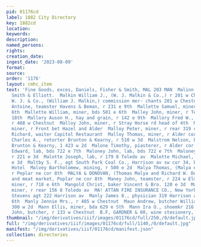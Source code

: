 ```yaml
---
pid: 01176cd
label: 1882 City Directory
key: 1882cd
location: 
keywords: 
description: 
named_persons: 
rights: 
creation_date: 
ingest_date: '2023-08-09'
format: 
source: 
order: '1176'
layout: cmhc_item
text: 'Fine Goods, exces, Daniels, Fisher & Smith, MAL 203 MAN  Malinn Thomas, cook
  Smith & Elliott.  Malkin William J., (W. J. Malkin & Co.,) r 201 w Chestaut  Malkin
  W. J. & Co., (William J. Malkin,) commission mer- chants 201 w Chestnut  Mallette
  Antoine, teamster Havens & Beman, r 231 e 9th  Mallette Samuel, miner, bds 50] e
  6th  Mallette William, miner, bds 501 e 6th  Malley John, miner, r Ten Mile rd nr
  18th  Mallory Auson H., hay and grain, r 142 e 9th  Mallory Fred W., clk J. W. Hall,
  r 408 w Chestnut  Malloy John, miner, r Stray Horse rd head of 4th  Malloy Matthew,
  miner, r Front bet Hazel and Alder  Malloy Peter, miner, r rear 319 ¢ 4th  Malloy
  Richard, waiter Capitol Restaurant  Malloy Thomas, miner, r Alder cor Elm  Malmstrom
  Charles A., retorter Brunton & Kearny, r 510 w 3d  Malstrom Nelson, battery tender
  Brunton & Kearny, 1 423 w 2d  Malone Timothy, piasterer, r Alder cor Elm  Maloney
  Edward, lab, bds 722 e 7th  Maloney John, lab, bds 722 e 7th  Maloney John, miner,
  r 221 e 3d  Malotte Joseph, lab, r 179 8 Toledo av  Malotte Michael, saloon 308
  e 3d  Maltby S. F., agt South Park Coal Co., Harrison av sw cor 34, bds Clarendon
  Hotel  Malvey Bartholomew, mining, r 500 e 2d  Malya Thomas, (Malya é Donovan,)
  r Peplar ne cor 8th  MALYA & DONOVAN, (Thomas Malya and Richard W. Dono- van.) grocers
  and meat market, Poplar ne cor 8th  Maney John, teamster, r 224 w Elm  Mangan Timothy,
  miner, r 718 e 6th  Mangold Christ, baker Vincent & Bro. 120 e 3d  Mangold Otto,
  miner, r rear 156 8 Toledo av  MA! ATTAN FIRE INSURANCE CO., New York, Walter D.
  Stevens agt 222 Harrison av  Manly James 8., physician 319 Harrison av, r 208 e
  6th  Manly Jennie Mrs., r 405 w Chestnut  Maun Andrew, butcher William Dyke, bda
  300 w 2d  Mann Ellis, miner, bda 629 e Sth  Mann Ira O., shoemkr 216 e 3d  Mann
  John, butcher, r 133 w Chestnut  B.F, GARDNER & 60, wine stesionery, Picture Framer.          '
thumbnail: "/img/derivatives/iiif/images/01176cd/full/250,/0/default.jpg"
full: "/img/derivatives/iiif/images/01176cd/full/1140,/0/default.jpg"
manifest: "/img/derivatives/iiif/01176cd/manifest.json"
collection: directories
---
```

